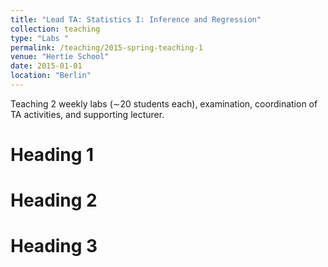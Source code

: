 ```yaml
---
title: "Lead TA: Statistics I: Inference and Regression"
collection: teaching
type: "Labs "
permalink: /teaching/2015-spring-teaching-1
venue: "Hertie School"
date: 2015-01-01
location: "Berlin"
---
```


Teaching 2 weekly labs (∼20 students each), examination, coordination of TA activities, and
supporting lecturer.

Heading 1
======

Heading 2
======

Heading 3
======
